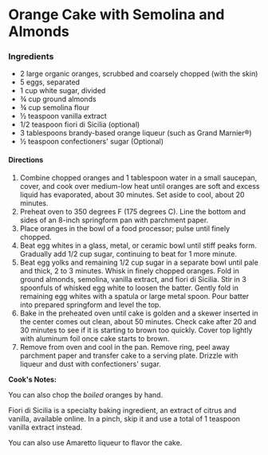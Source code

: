 # Orange Cake with Semolina and Almonds #
### Ingredients ###
* 2 large organic oranges, scrubbed and coarsely chopped (with the skin)
* 5 eggs, separated
* 1 cup white sugar, divided
* ¾ cup ground almonds
* ¾ cup semolina flour
* ½ teaspoon vanilla extract
* 1/2 teaspoon fiori di Sicilia (optional)
* 3 tablespoons brandy-based orange liqueur (such as Grand Marnier®)
* ½ teaspoon confectioners' sugar (Optional)

#### Directions ####
1. Combine chopped oranges and 1 tablespoon water in a small saucepan, cover, and cook over medium-low heat until oranges are soft and excess liquid has evaporated, about 30 minutes. Set aside to cool, about 20 minutes.
2. Preheat oven to 350 degrees F (175 degrees C). Line the bottom and sides of an 8-inch springform pan with parchment paper.
3. Place oranges in the bowl of a food processor; pulse until finely chopped.
4. Beat egg whites in a glass, metal, or ceramic bowl until stiff peaks form. Gradually add 1/2 cup sugar, continuing to beat for 1 more minute.
5. Beat egg yolks and remaining 1/2 cup sugar in a separate bowl until pale and thick, 2 to 3 minutes. Whisk in finely chopped oranges. Fold in ground almonds, semolina, vanilla extract, and fiori di Sicilia. Stir in 3 spoonfuls of whisked egg white to loosen the batter. Gently fold in remaining egg whites with a spatula or large metal spoon. Pour batter into prepared springform and level the top.
6. Bake in the preheated oven until cake is golden and a skewer inserted in the center comes out clean, about 50 minutes. Check cake after 20 and 30 minutes to see if it is starting to brown too quickly. Cover top lightly with aluminum foil once cake starts to brown.
7. Remove from oven and cool in the pan. Remove ring, peel away parchment paper and transfer cake to a serving plate. Drizzle with liqueur and dust with confectioners' sugar.

**Cook's Notes:**

You can also chop the _boiled_ oranges by hand.

Fiori di Sicilia is a specialty baking ingredient, an extract of citrus and vanilla, available online. In a pinch, skip it and use a total of 1 teaspoon vanilla extract instead.

You can also use Amaretto liqueur to flavor the cake.